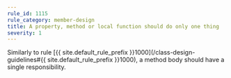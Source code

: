 ```yaml
---
rule_id: 1115
rule_category: member-design
title: A property, method or local function should do only one thing
severity: 1
---
```

Similarly to rule [{{ site.default_rule_prefix }}1000](/class-design-guidelines#{{ site.default_rule_prefix }}1000), a method body should have a single responsibility.
